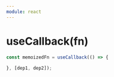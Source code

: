 ```yaml
---
module: react
---
```


# useCallback(fn)


```js
const memoizedFn = useCallback(() => {
    
}, [dep1, dep2]);
```
